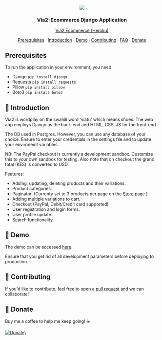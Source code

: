 <p align="center"><img src="https://via2-ecommerce.s3.amazonaws.com/images/logo.png" width="auto" height="auto"></p>
<h3 align="center">Via2-Ecommerce Django Application</h3>
<p align="center"><a href="https://via2-ecommerce.herokuapp.com/">Via2 Ecommerce (Heroku)</a></p>

<p align="center">
  <a href="#-prerequisites">Prerequisites</a> · <a href="#-introduction">Introduction</a> · <a href="#-Demo">Demo</a> · 
  <a href="#-contributing">Contributing</a> · <a href="#-faq">FAQ</a> · 
  <a href="#-donate">Donate</a>
</p>

## Prerequisites

To run the application in your environment, you need:
- Django `pip install django`
- Requests `pip install requests`
- Pillow `pip install pillow`
- Boto3 `pip install boto3`

## 🤝 Introduction

Via2 is wordplay on the swahili word 'viatu' which means shoes. The web app employs Django as the back-end and HTML, CSS, JS for the front-end.

The DB used in Postgres. However, you can use any database of your choice. Ensure to enter your credentials in the settings file and to update your environemt variables.

NB: The PayPal checkout is currently a development sandbox. Customize this to your own sandbox for testing. Also note that on checkout the grand total (KES) is converted to USD.

Features:

- Adding, updating, deleting products and their variations.
- Product categories.
- Paginator. (Currenty set to 3 products per page on the [Store](https://via2-ecommerce.herokuapp.com/store/) page )
- Adding multiple variations to cart.
- Checkout (PayPal, Debit/Credit card supported)
- User registration and login forms.
- User profile update.
- Search functionality.

## 🧪 Demo

The demo can be accessed [here](https://via2-ecommerce.herokuapp.com/store/).

Ensure that you get rid of all development parameters before deploying to production.

## 📢 Contributing

If you'd like to contribute, feel free to open a [pull request](https://github.com/kimjoemaina/POS/pulls) and we can collaborate!

## 🫙 Donate

Buy me a coffee to help me keep going! ☕

[![Donate](https://www.paypalobjects.com/en_US/i/btn/btn_donateCC_LG.gif)](https://www.paypal.com/donate/?hosted_button_id=XVNG6ATBXFJAC)\



